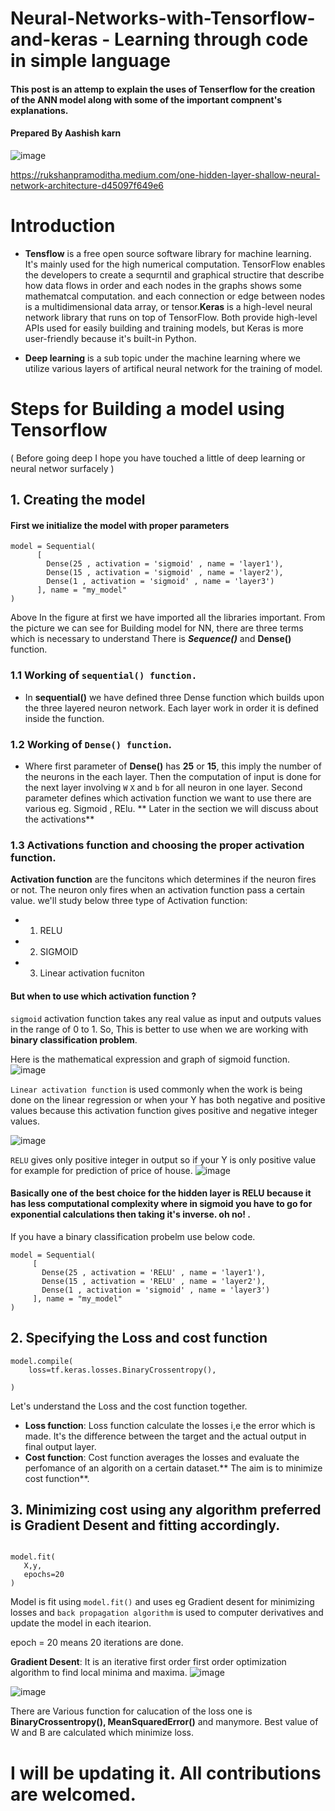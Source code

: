 # Neural-Networks-with-Tensorflow-and-keras - Learning through code in simple language

#### This post is an attemp to explain the uses of Tenserflow for the creation of the ANN model along with some of the important compnent's explanations. 

#### Prepared By Aashish karn
![image](https://user-images.githubusercontent.com/64850093/202383113-0fc6ecef-3be0-4ebb-840c-78492346be8d.png)

 https://rukshanpramoditha.medium.com/one-hidden-layer-shallow-neural-network-architecture-d45097f649e6
# Introduction

* **Tensflow**  is a free open source software library for machine learning. It's mainly used for the high numerical computation. 
TensorFlow enables the developers to create a sequrntil and graphical structire that describe how data flows in order and each nodes 
in the graphs shows some mathematcal computation.
and each connection or edge between nodes is a multidimensional data array, or tensor.**Keras** is a high-level neural network library that runs on top of TensorFlow. 
Both provide high-level APIs used for easily building and training models,
but Keras is more user-friendly because it's built-in Python.

* **Deep learning** is a sub topic under the machine learning where we utilize various layers of artifical neural network for the training of model.


<h> <h/>



# Steps for Building a model using Tensorflow
( Before going deep I hope you have touched a little of deep learning or neural networ surfacely )
## 1. Creating the model

#### First we initialize the model with proper parameters

``` 
model = Sequential(
      [               
        Dense(25 , activation = 'sigmoid' , name = 'layer1'),
        Dense(15 , activation = 'sigmoid' , name = 'layer2'),
        Dense(1 , activation = 'sigmoid' , name = 'layer3')
      ], name = "my_model" 
)                            
```

Above In the figure at first we have imported all the libraries important. From the picture we can see for Building model for NN, there are three terms which is necessary to understand
There is ***Sequence()*** and **Dense()** function.
 ### 1.1 Working of `sequential() function.`
 
 * In **sequential()** we have defined three Dense function which builds upon the three layered neuron network. Each layer work in order it is defined inside the function.
 
 
 
 ### 1.2 Working of `Dense() function`.
 * Where first parameter of **Dense()** has **25** or **15**, this imply the number of the neurons in the each layer. Then the computation of input is done for the next layer involving `W` `X` and `b` for all neuron in one layer. Second parameter defines which activation function
 we want to use there are various eg. Sigmoid , RElu. ** Later in the section we will discuss about the activations**
 
 
### 1.3 Activations function and choosing the proper activation function.
**Activation function** are the funcitons which determines if the neuron fires or not. The neuron only fires when an activation function pass a certain value. 
we'll study below three type of Activation function:

* 1. RELU
* 2. SIGMOID
* 3. Linear activation fucniton

 
 #### But when to use which activation function ?
`sigmoid` activation function takes any real value as input and outputs values in the range of 0 to 1. So, This is better to use when we are working with **binary classification problem**.

Here is the mathematical expression and graph of sigmoid function. 
![image](https://user-images.githubusercontent.com/64850093/202408899-bbeade6d-9159-4811-ae82-db77af60e9f9.png)

 
 `Linear activation function` is used commonly when the work is being done on the linear regression or when your Y has both negative and positive values because this activation function gives positive and negative integer values.
 
 

![image](https://user-images.githubusercontent.com/64850093/202415391-df176c43-a3e3-4bd2-992e-fae1b46360b2.png)

 
 
 
 `RELU` gives only positive integer in output so if your Y is only positive value for example for prediction of price of house.
  ![image](https://user-images.githubusercontent.com/64850093/202414628-0fb1de9b-5c13-4db0-9345-64a1c0bcfebd.png)
 
 #### Basically one of the best choice for the hidden layer is RELU because it has less computational complexity where in sigmoid you have to go for exponential calculations then taking it's inverse. oh no! . 
 
 If you have a binary classification probelm use below code.
 
 ```
 model = Sequential(
      [               
        Dense(25 , activation = 'RELU' , name = 'layer1'),
        Dense(15 , activation = 'RELU' , name = 'layer2'),
        Dense(1 , activation = 'sigmoid' , name = 'layer3')
      ], name = "my_model" 
) 
 ```
  


 


        










## 2. Specifying the Loss and cost function


``` 
model.compile(
    loss=tf.keras.losses.BinaryCrossentropy(),
   
)

 ```
 Let's understand the Loss and the cost function together.
 
 * **Loss function**:  Loss function calculate the losses i,e the error which is made. It's the difference between the target and the actual output in final output layer.
 * **Cost function**: Cost function averages the losses and evaluate the perfomance of an algorith on a certain dataset.** The aim is to minimize cost function**.
 
 ## 3. Minimizing cost using any algorithm preferred is **Gradient Desent** and fitting accordingly.
 
 ```
 
 model.fit(
    X,y,
    epochs=20
)
 
 ```
 Model is fit using `model.fit()` and uses eg Gradient desent for minimizing losses and `back propagation algorithm` is used to computer derivatives and update the model
 in each itearion.
 
 epoch  = 20 means 20 iterations are done.
 
 **Gradient Desent**: It is an iterative first order first order optimization algorithm to find local minima and maxima.
 ![image](https://user-images.githubusercontent.com/64850093/202390052-01607ba3-d71d-4f61-a929-b7c40d9408a4.png)

 
 ![image](https://user-images.githubusercontent.com/64850093/202387618-ad18e6c4-b977-4316-98a2-172d416d8f84.png)
 
 
 
 
 There are Various function for calucation of the loss one is **BinaryCrossentropy(), MeanSquaredError()** and manymore. Best value of W and B are calculated which minimize loss.

 # I will be updating it. All contributions are welcomed.




















